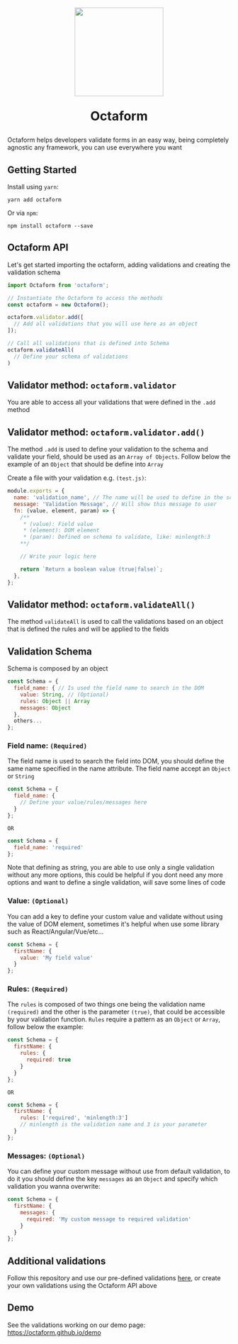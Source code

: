 <h1 align="center">
  <img src="https://avatars2.githubusercontent.com/u/37938941?s=400&u=b7a61cbf6b9686cb78d50258213b256159dbb7af&v=4" height="200" width="200"/>
  <p align="center">Octaform</p>
</h1>

Octaform helps developers validate forms in an easy way, being completely agnostic any framework, you can use everywhere you want

## Getting Started

Install using `yarn`:
```
yarn add octaform
```

Or via `npm`:
```
npm install octaform --save
```

## Octaform API

Let's get started importing the octaform, adding validations and creating the validation schema
```js
import Octaform from 'octaform';

// Instantiate the Octaform to access the methods
const octaform = new Octaform();

octaform.validator.add([
  // Add all validations that you will use here as an object
]);

// Call all validations that is defined into Schema
octaform.validateAll(
  // Define your schema of validations
)
```

## Validator method: `octaform.validator`
You are able to access all your validations that were defined in the `.add` method

## Validator method: `octaform.validator.add()`

The method `.add` is used to define your validation to the schema and validate your field, should be used as an `Array of Objects`. Follow below the example of an `Object` that should be define into `Array`

Create a file with your validation e.g. `(test.js)`:

```js
module.exports = {
  name: 'validation_name', // The name will be used to define in the schema object
  message: 'Validation Message', // Will show this message to user
  fn: (value, element, param) => {
    /** 
     * (value): Field value
     * (element): DOM element
     * (param): Defined on schema to validate, like: minlength:3
    **/

    // Write your logic here

    return `Return a boolean value (true|false)`;
  },
};
```

## Validator method: `octaform.validateAll()`

The method `validateAll` is used to call the validations based on an object that is defined the rules and will be applied to the fields

## Validation Schema

Schema is composed by an object 

```js
const Schema = {
  field_name: { // Is used the field name to search in the DOM
    value: String, // (Optional)
    rules: Object || Array
    messages: Object
  },
  others...
};
```

### Field name: `(Required)`
The field name is used to search the field into DOM, you should define the same name specified in the name attribute. The field name accept an `Object` or `String`

```js
const Schema = {
  field_name: {
    // Define your value/rules/messages here
  }
};
```

`OR` 

```js
const Schema = {
  field_name: 'required'
};
```
Note that defining as string, you are able to use only a single validation without any more options, this could be helpful if you dont need any more options and want to define a single validation, will save some lines of code

### Value: `(Optional)`
You can add a key to define your custom value and validate without using the value of DOM element, sometimes it's helpful when use some library such as React/Angular/Vue/etc...

```js
const Schema = {
  firstName: {
    value: 'My field value'
  }
};
```

### Rules: `(Required)`
The `rules` is composed of two things one being the validation name `(required)` and the other is the parameter `(true)`, that could be accessible by your validation function. `Rules` require a pattern as an `Object` or `Array`, follow below the example:

```js
const Schema = {
  firstName: {
    rules: {
      required: true
    }
  }
};
```

`OR`

```js
const Schema = {
  firstName: {
    rules: ['required', 'minlength:3']
    // minlength is the validation name and 3 is your parameter
  }
};
```

### Messages: `(Optional)`
You can define your custom message without use from default validation, to do it you should define the key `messages` as an `Object` and specify which validation you wanna overwrite:

```js
const Schema = {
  firstName: {
    messages: {
      required: 'My custom message to required validation'
    }
  }
};
```

## Additional validations

Follow this repository and use our pre-defined validations [here](https://github.com/octaform/octaform-additional), or create your own validations using the Octaform API above

## Demo
See the validations working on our demo page: https://octaform.github.io/demo
